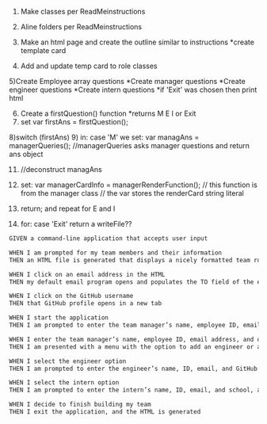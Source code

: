 1) Make classes per ReadMeinstructions
2) Aline folders per ReadMeinstructions

3) Make an html page and create the outline similar to instructions
    *create template card

4) Add and update temp card to role classes

5)Create Employee array questions
    *Create manager questions
    *Create engineer questions
    *Create intern questions
    *if 'Exit' was chosen then print html

6) Create a firstQuestion() function
    *returns M E I or Exit
7) set var firstAns = firstQuestion();

8)switch (firstAns)
9) in: case 'M'
    we set: var managAns = managerQueries(); //managerQueries asks manager questions and return ans object

11) //deconstruct managAns

12) set: var managerCardInfo = managerRenderFunction(); // this function is from the manager class
        // the var stores the renderCard string literal

13) return; and repeat for E and I

14) for: case 'Exit'
    return a writeFile??


```md
GIVEN a command-line application that accepts user input

WHEN I am prompted for my team members and their information
THEN an HTML file is generated that displays a nicely formatted team roster based on user input

WHEN I click on an email address in the HTML
THEN my default email program opens and populates the TO field of the email with the address

WHEN I click on the GitHub username
THEN that GitHub profile opens in a new tab

WHEN I start the application
THEN I am prompted to enter the team manager’s name, employee ID, email address, and office number

WHEN I enter the team manager’s name, employee ID, email address, and office number
THEN I am presented with a menu with the option to add an engineer or an intern or to finish building my team

WHEN I select the engineer option
THEN I am prompted to enter the engineer’s name, ID, email, and GitHub username, and I am taken back to the menu

WHEN I select the intern option
THEN I am prompted to enter the intern’s name, ID, email, and school, and I am taken back to the menu

WHEN I decide to finish building my team
THEN I exit the application, and the HTML is generated
```
